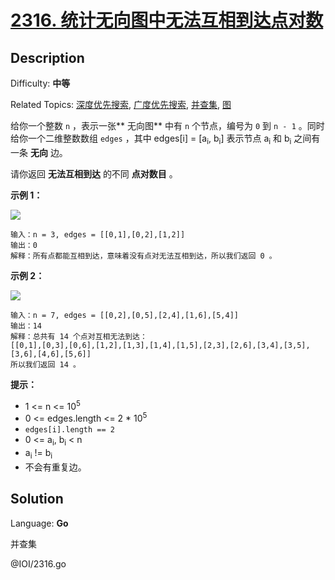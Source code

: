 # [2316\. 统计无向图中无法互相到达点对数](https://leetcode.cn/problems/count-unreachable-pairs-of-nodes-in-an-undirected-graph/)

## Description

Difficulty: **中等**

Related Topics: [深度优先搜索](https://leetcode.cn/tag/https://leetcode.cn/tag/depth-first-search//), [广度优先搜索](https://leetcode.cn/tag/https://leetcode.cn/tag/breadth-first-search//), [并查集](https://leetcode.cn/tag/https://leetcode.cn/tag/union-find//), [图](https://leetcode.cn/tag/https://leetcode.cn/tag/graph//)


给你一个整数 `n` ，表示一张** 无向图** 中有 `n` 个节点，编号为 `0` 到 `n - 1` 。同时给你一个二维整数数组 `edges` ，其中 edges[i] = [a<sub>i</sub>, b<sub>i</sub>] 表示节点 a<sub>i</sub> 和 b<sub>i</sub> 之间有一条 **无向** 边。

请你返回 **无法互相到达** 的不同 **点对数目** 。

**示例 1：**

![](https://assets.leetcode.com/uploads/2022/05/05/tc-3.png)

```
输入：n = 3, edges = [[0,1],[0,2],[1,2]]
输出：0
解释：所有点都能互相到达，意味着没有点对无法互相到达，所以我们返回 0 。
```

**示例 2：**

![](https://assets.leetcode.com/uploads/2022/05/05/tc-2.png)

```
输入：n = 7, edges = [[0,2],[0,5],[2,4],[1,6],[5,4]]
输出：14
解释：总共有 14 个点对互相无法到达：
[[0,1],[0,3],[0,6],[1,2],[1,3],[1,4],[1,5],[2,3],[2,6],[3,4],[3,5],[3,6],[4,6],[5,6]]
所以我们返回 14 。
```

**提示：**

*   1 <= n <= 10<sup>5</sup>
*   0 <= edges.length <= 2 * 10<sup>5</sup>
*   `edges[i].length == 2`
*   0 <= a<sub>i</sub>, b<sub>i</sub> < n
*   a<sub>i</sub> != b<sub>i</sub>
*   不会有重复边。


## Solution

Language: **Go**

并查集

@IOI/2316.go

